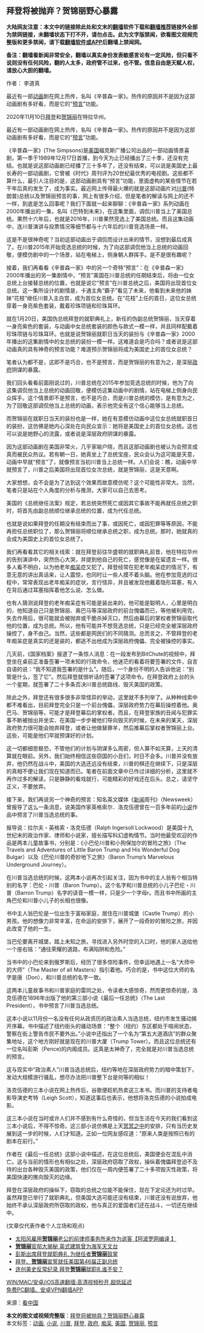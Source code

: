  <h2>拜登将被抛弃？贺锦丽野心暴露</h2> <p class="notice"><b>大陆网友注意：本文中的链接除此处和文末的<a href="https://github.com/bannedbook/fanqiang" >翻墙</a>软件下载和<a href="https://github.com/killgcd/justmysocks/blob/master/README.md">翻墙推荐</a>链接外全部为禁网链接，未翻墙状态下打不开，请勿点击。此为文字版禁闻，欲看图文视频完整版和更多禁闻，请下载<a href="https://github.com/bannedbook/fanqiang">翻墙软件或APP</a>后翻墙上禁闻网。</p><p>备注：翻墙看新闻非常安全，翻墙以真实身份发表敏感言论有一定风险，但只看不说则没有任何风险，翻的人太多，政府管不过来，也不管。信息自由是天赋人权，请放心大胆的翻墙。</b></p>  <div class="entry"> <p>作者： 李道真</p> <p id="summary">最近有一部<a href="https://www.bannedbook.org/bnews/tag/%E5%8A%A8%E7%94%BB/" class="st_tag internal_tag" rel="tag" title="标签 动画 下的日志">动画</a>剧在网上热传，名叫《辛普森一家》。热传的原因并不是因为这部动画剧有多好看，而是它的“<span class='wp_keywordlink'><a href="https://www.bannedbook.org/forum5/" title="预言玄学禁书下载" rel="nofollow">预言</a></span>”功能。</p> <p id="conimg">2020年11月10日<a href="https://www.bannedbook.org/bnews/tag/%e6%8b%9c%e7%99%bb/" class="st_tag internal_tag" rel="tag" title="标签 拜登 下的日志">拜登</a>和<a href="https://www.bannedbook.org/bnews/tag/%E8%B4%BA%E9%94%A6%E4%B8%BD/" class="st_tag internal_tag" rel="tag" title="标签 贺锦丽 下的日志">贺锦丽</a>在特拉华州。</p> <p>最近有一部动画剧在网上热传，名叫《辛普森一家》。热传的原因并不是因为这部动画剧有多好看，而是它的“<a href="https://www.bannedbook.org/bnews/tag/%e9%a2%84%e8%a8%80/" class="st_tag internal_tag" rel="tag" title="标签 预言 下的日志">预言</a>”功能。</p> <p>《辛普森一家》(The Simpsons)是<a href="https://www.bannedbook.org/bnews/tag/%e7%be%8e%e5%9b%bd/" class="st_tag internal_tag" rel="tag" title="标签 美国 下的日志">美国</a>福克斯广播公司出品的一部动画情景喜剧，第一季于1989年12月17日首播，到今天为止已经播出了三十季，还没有完结。也就是说这部动画剧已经播了三十多年了，还没有结束，可以说是美国史上最长寿的一部动画剧，它曾被《时代》周刊评为20世纪最优秀的电视剧。这些都不算什么，最引人注目的是，这部动画剧具有“预言”功能，里面虚构的某些情节在若干年后真的发生了，成为事实。最近网上传得最火爆的就是这部动画片对<a href="https://www.bannedbook.org/bnews/tag/%e5%b7%9d%e6%99%ae/" class="st_tag internal_tag" rel="tag" title="标签 川普 下的日志">川普</a>(特朗普)总统以及贺锦丽预言的事，网上有很多介绍，但是笔者的解读与网上的还不一样，到底是怎么回事呢？我们下面就一起来聊聊：《辛普森一家》系列动画在2000年播出的一集，名叫《巴特到未来》，在这集里面，调侃川普当上了美国总统。果然十六年后，也就是2016年，川普果然竞选上了美国总统。而且这集动画中，连川普演讲与投票情况等细节都与十六年后的川普竞选场景一样。</p> <p>这是不是很神奇呢？当初这部动画出于调侃而设计出来的情节，没想到最后成真了。在川普2015年开始竞选总统的时候，为了向这部调侃他当上总统的动画回敬，便模仿剧中的一个场景，站在电梯上，侧身朝人群挥手。是不是很有趣呢？</p> <p>接着，我们再看看《辛普森一家》中的另一个奇特“预言”：在《辛普森一家》2000年播出的另一集剧情中，“预言”美国在川普总统的任期结束后，将由一位女总统上台接替总统的位置，也就是说它“预言”在川普总统之后，美国将出现首位女总统。这一集所设计的剧情是，卡通主角“霸子”看见了未来，他看到未来他的妹妹“花枝”继任川普入主白宫，成为首位女总统。在“花枝”上任的首日，这位女总统穿着一身亮紫色套装，戴着珍珠项链和珍珠耳环。</p> <p>就在1月20日，美国伪总统拜登的就职典礼上，新任的伪副总统贺锦丽，当天穿着一身亮紫色的套装，与动画中女总统套装的颜色与款式一模一样，并且同样配戴着珍珠项链与珍珠耳环。也就是说贺锦丽就职日当天的装扮与《辛普森一家》2000年播出的这集剧情中的女总统的装扮一模一样。这难道会是巧合吗？或者说是这部动画真的具有神奇的预言功能？难道预示贺锦丽将成为美国史上的首位女总统？</p>  <p>笔者认为都不是，这即不是巧合，也不是预言，而是贺锦丽的有意为之，是深层<a href="https://www.bannedbook.org/bnews/tag/%e6%94%bf%e5%ba%9c/" class="st_tag internal_tag" rel="tag" title="标签 政府 下的日志">政府</a>阴谋的暴露。</p> <p>我们回头看看前面刚说过的，川普总统在2015年参加竞选总统的时候，他为了向这集调侃他当上总统的动画回敬，便模仿这集动画中的剧情，站在电梯上侧身向民众挥手。这个情景即不是预言，也不是巧合，而是川普总统的模仿，是有意为之，为了回敬这部调侃他当上总统的动画，表示他完全有这个信心能够当上总统。</p> <p>而贺锦丽在就职日当天的装扮也是一样，她在有意模仿动画中这位女总统就职首日的装扮，这仿佛是她内心深处在向民众宣示：她将是美国史上的首位女总统。这也可以说是她野心的流露，或者说是深层政府阴谋的暴露。</p> <p>因为这部动画剧在美国非常火，几乎家喻户晓，而且这部动画剧也被认为会预言成真而被民众热议。若有朝一日，她真坐上了总统宝座，民众会认为这可能是天意，动画中早就“预言”了，就像预言当初川普当上总统一样。人们会说：瞧，动画中早就预言了，川普之后美国将出现首位女次总统，就是贺锦丽，这是天意啊。</p> <p>大家想想，会不会是为了达到这个效果而故意模仿呢？这个可能性非常大。当然，笔者只是站在个人角度的分析与推测，大家可以自己去思考。</p> <p>美国的《总统继任法案》规定，若总统突然死亡或因其它事故不能再就任总统之职时，将首先由副总统顺位继承总统的位置，成为代任总统。</p> <p>也就是说如果拜登的任期没有结束而出了事，或因死亡，或因犯罪等等原因，不能再担任总统职位了，那么贺锦丽将顺位继承总统之职，成为总统。那时，她就真的会成为美国史上的首位女总统了。</p> <p>我们再看看其它的相关线索：就在拜登前往华盛顿的就职典礼前昔，他在特拉华州的告别演讲中，突然伤心大哭，并提到他自己的死亡，感觉像是在留遗言一样。很多人看不明白，以为他老年<a href="https://www.bannedbook.org/bnews/tag/%E7%97%B4%E5%91%86/" class="st_tag internal_tag" rel="tag" title="标签 痴呆 下的日志">痴呆</a>症又犯了。拜登经常在犯老年痴呆症的情况下，有意无意的讲出真话来，让人震惊，也同时让一些人摸不着头脑。他在参加竞选的过程中，常常表现出老年痴呆的症状，言行怪异，并且被发现他戴着隐形耳塞，有人在背后通过耳塞指挥着他怎么说、怎么做。</p>  <p>也有人猜测说拜登的老年痴呆症有可能是装出来的，他可能是聪明人，心里是明白的，他知道自己只是贺锦丽、奥巴马等深层政府的前台傀儡而已，等他被利用完，失去作用后，很可能就会被抛弃或干脆杀掉灭口，然后由幕后的掌权者贺锦丽取代他的位置，成为总统。所以，他有可能并不想竞选总统，只是已经完全被深层政府操控了，身不由己。当然，这些都是网民们的不同猜测。总而言之，不管拜登的老年痴呆症是真实的还是装的，都逃不出他成为深层政府傀儡、完全被操控的事实。</p> <p>几天前，《国家档案》报道了一条惊人消息：在一段发布到BitChute的视频中，拜登坐在桌前正准备签署一项未知的行政命令，他迷茫的看着将要签署的文件，自言自语的说：“我不知道我签署的是什么”。随后，一个身份不明的人告诉他说：“别管是什么，签了它”。然后拜登就很听话的签署了这项命令。在拜登政府上台的头一个星期，就签署了二十多条否决川普总统路线、毁灭美国的政策。</p> <p>除此之外，拜登还有很多很多非常怪异的举动，这里就不多列举了。从种种线索中都不难看出，目前拜登完全只是一个前台傀儡，深层政府势力在幕后操控着他。奥巴马、贺锦丽等，可能才是拜登幕后的掌权者。而且，在拜登家族的丑闻与犯罪实事不断被抛出并坐实、在美国一步步被他们导向毁灭的时候，在未来的某天，深层政府势力很可能会抛弃拜登，或者让他做替罪羊，然后推幕后掌权者贺锦丽上台。这些，可能是他们早就预谋好的计划。</p> <p>这一切都细思极恐，不管他们的计划与阴谋多么周密，但人算不如天算，上天的清算就在眼前。另外，我们始终相信这些窃国的小丑们，时日不会多。川普并没有放弃，他仍然在战斗中，美国的大选还远没有结束，川普的棋还在继续下，只是深层的真相不便让我们现在知道而已。笔者在前面文章中已作过详细的分析，这里就不再作过多的解读，只是静静的看戏就行，可能精彩的好戏还在后头。总之，请坚守正义，不要放弃。</p> <p>接下来，我们再说另一个神奇的预言：知名英文媒体《<span class='wp_keywordlink_affiliate'><a href="https://www.bannedbook.org/" title="新闻">新闻</a></span>周刊》（Newsweek）曾报导了这么一条消息，说美国作家英格索尔．洛克伍德曾在一百多年前的<a href="https://www.bannedbook.org/bnews/tag/%e5%b0%8f%e8%af%b4/" class="st_tag internal_tag" rel="tag" title="标签 小说 下的日志">小说</a>作品中预言了川普当选总统的事。</p> <p>报导说：拉尔夫・英格索・洛克伍德（Ralph Ingersoll Lockwood）是美国十九世纪末的政治作家、律师和小说家，擅长描写科幻虚构情节。当时他最受欢迎的作品是两本儿童故事书，分别是：《小巴伦川普和小狗保加尔的冒险之旅》（The Travels and Adventures of Little Baron Trump and His Wonderful Dog Bulgar）以及《巴伦川普的奇妙地下之旅》（Baron Trump’s Marvelous Underground Journey）。</p> <p>在川普当选总统的时候，这两本小说再次引起关注，因为书中的主人翁有个相当特别的名字：巴伦・川普（Baron Trump）。这个名字和川普总统的小儿子巴伦・川普（Barron Trump）名字的读音一模一样，只是少一个字母r。而且书中所画的主角巴伦和川普小儿子的长相也很像。</p> <p>书中主人翁巴伦是一位出生于富裕家庭，居住在川普城堡（Castle Trump）的小男孩。他的想像力非常丰富，在命运的安排下，展开了一段奇妙的冒险之旅，并因此改变了他的一生。</p>  <p>当巴伦要离开城堡，踏上未知之旅，寻找进入另外时空的入口时，他的家人送给他一个座右铭：“通往荣耀的道路，布满陷阱和危险。”</p> <p>当书中的小巴伦来到俄罗斯后，经历了很多惊险事件，但幸运地遇上一名“大师中的大师”（The Master of all Masters）指引着他。巧合的是，书中这位大师的名字是唐（Don），和川普总统的名字一致。</p> <p>这两本儿童故事书和川普家庭的雷同之处，令读者大感惊奇，然而更惊奇的是，洛克伍德在1896年出版了他的第三部小说《最后一任总统》（The Last President），书中预言了川普当选总统。</p> <p>这本小说以11月份一名没有任何从政资历的政治素人当选总统，纽约市发生骚动揭开序幕。书中描述了纽约街头的骚动场景：“整个（纽约）东区都处于喧闹状态，警察在街上警告市民不要外出。”小说中还指出了一个名为“第五大道酒店”的群众聚集地址，这个地方刚好就是现在的川普大厦（Trump Tower）。而且这位总统还有一位名叫彭斯（Pence)的内阁成员。这真是太神奇了，完全就是对川普当选总统的预言。</p> <p>这与现实中“政治素人”川普当选总统后，纽约等地在深层政府势力的暗中策划下，发动大规模游行骚乱，想尽办法把川普整下台是何等的相似！</p> <p>洛克伍德的三本小说在网上热传后，谷歌便趁机热卖这三本书。而川普的支持者电影导演史考特（Leigh Scott），知道这事后也表示，他想将洛克伍德的小说拍成电影。</p> <p>这三本小说在当时或许人们并不感到有什么奇怪的，但当生活在今天的我们看到这三本小说后，不得不惊奇。这三部小说仿佛是上天<span class='wp_keywordlink'><a href="https://www.bannedbook.org/forum3/topic64.html" title="电子书：冥冥之中有定数" target="_blank">冥冥之中</a></span>的安排，只有当历史发展到这一步的时候，人们才知道。正如一位网友感叹道：“原来人类是按照已有的剧本在前行。”</p> <p>作者在《最后一任总统》这部小说中描述，在这位总统后，美国便会在混乱中消亡。这与当前的情形也有相似之处，深层政府窃取了政权，操纵着傀儡拜登迫不及待的出台各种毁灭美国的政策，他们仅在一周内便签署了二十多项毁灭性政策，将美国快速的推向毁灭的边缘。</p>  <p>拜登在深层政府的操纵下，窃取的总统之位能不能保住，现在下定论还为时过早。虽然拜登已举行了就职典礼，但美国大选可能还没有结束，川普还没有说放弃，他始终不承认深层政府所窃取的政权，他与真正的爱国者们还在战斗，一切还在继续中。</p> <p>(文章仅代表作者个人立场和观点)</p> <ul class='op-related-articles' title='相关阅读'> <li><a href='https://www.bannedbook.org/bnews/topimagenews/20210126/1475126.html' target='_blank'>太阳风雇用<b>贺锦丽</b>老公的前律师事务所来作为说客【阿波罗网编译 】</a></li> <li><a href='https://www.bannedbook.org/bnews/cnnews/20210121/1472066.html' target='_blank'><b>贺锦丽</b>官邸大揭秘 英式建筑曾为海军天文台</a></li> <li><a href='https://www.bannedbook.org/bnews/cnnews/20210121/1471848.html' target='_blank'>彭斯出席拜登就职典礼 为继任者<b>贺锦丽</b>鼓掌</a></li> <li><a href='https://www.bannedbook.org/bnews/comments/20210121/1471774.html' target='_blank'>拜登、<b>贺锦丽</b>宣誓就任美国第46届正副总统</a></li> <li><a href='https://www.bannedbook.org/bnews/taiwannews/20210119/1470952.html' target='_blank'>连创美史反常纪录 拜登<b>贺锦丽</b>就职礼谁不安？</a></li> </ul> <p class="texttj"> <a href="https://github.com/bannedbook/fanqiang/wiki/V2ray%E6%9C%BA%E5%9C%BA" target="_blank">WIN/MAC/安卓/iOS高速翻墙:高清视频秒开,超低延迟</a><br/> <a href="https://github.com/bannedbook/fanqiang/wiki/%E7%A6%81%E9%97%BB%E7%BD%91%E5%AE%89%E5%8D%93%E7%BF%BB%E5%A2%99%E6%96%B0%E9%97%BBAPP" target="_blank">免费PC翻墙、安卓VPN翻墙APP</a></p><p> 来源：<span class='wp_keywordlink_affiliate'><a href="https://www.secretchina.com/" title="看中国" target="_blank">看中国</a></span> </p><a name='sharetosocial'></a>       <div><b>本文的图文或视频完整版</b>：<a href='https://www.bannedbook.org/bnews/comments/20210130/1477622.html'>拜登将被抛弃？贺锦丽野心暴露</a></div>  </div><!--END ENTRY--> <div class="postfooter"> <div>本文标签：<a href="https://www.bannedbook.org/bnews/tag/%E5%8A%A8%E7%94%BB/" rel="tag">动画</a>, <a href="https://www.bannedbook.org/bnews/tag/%e5%b0%8f%e8%af%b4/" rel="tag">小说</a>, <a href="https://www.bannedbook.org/bnews/tag/%e5%b7%9d%e6%99%ae/" rel="tag">川普</a>, <a href="https://www.bannedbook.org/bnews/tag/%e6%8b%9c%e7%99%bb/" rel="tag">拜登</a>, <a href="https://www.bannedbook.org/bnews/tag/%e6%94%bf%e5%ba%9c/" rel="tag">政府</a>, <a href="https://www.bannedbook.org/bnews/tag/%E7%97%B4%E5%91%86/" rel="tag">痴呆</a>, <a href="https://www.bannedbook.org/bnews/tag/%e7%be%8e%e5%9b%bd/" rel="tag">美国</a>, <a href="https://www.bannedbook.org/bnews/tag/%E8%B4%BA%E9%94%A6%E4%B8%BD/" rel="tag">贺锦丽</a>, <a href="https://www.bannedbook.org/bnews/tag/%e9%a2%84%e8%a8%80/" rel="tag">预言</a></div>  </div><!--END POSTFOOTER--> 